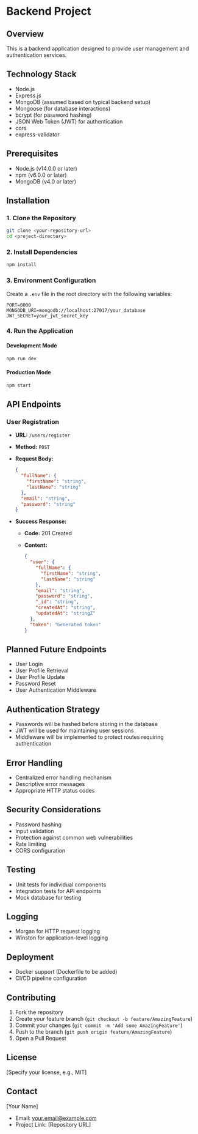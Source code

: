 # Backend Project

## Overview

This is a backend application designed to provide user management and authentication services.

## Technology Stack

- Node.js
- Express.js
- MongoDB (assumed based on typical backend setup)
- Mongoose (for database interactions)
- bcrypt (for password hashing)
- JSON Web Token (JWT) for authentication
- cors
- express-validator

## Prerequisites

- Node.js (v14.0.0 or later)
- npm (v6.0.0 or later)
- MongoDB (v4.0 or later)

## Installation

### 1. Clone the Repository

```bash
git clone <your-repository-url>
cd <project-directory>
```

### 2. Install Dependencies

```bash
npm install
```

### 3. Environment Configuration

Create a `.env` file in the root directory with the following variables:

```
PORT=8000
MONGODB_URI=mongodb://localhost:27017/your_database
JWT_SECRET=your_jwt_secret_key
```

### 4. Run the Application

#### Development Mode

```bash
npm run dev
```

#### Production Mode

```bash
npm start
```

## API Endpoints

### User Registration

- **URL:** `/users/register`
- **Method:** `POST`
- **Request Body:**
  ```json
  {
    "fullName": {
      "firstName": "string",
      "lastName": "string"
    },
    "email": "string",
    "password": "string"
  }
  ```
- **Success Response:**

  - **Code:** 201 Created
  - **Content:**

    ```json
    {
      "user": {
        "fullName": {
          "firstName": "string",
          "lastName": "string"
        },
        "email": "string",
        "password": "string",
        "_id": "string",
        "createdAt": "string",
        "updatedAt": "stringZ"
      },
      "token": "Generated token"
    }
    ```

## Planned Future Endpoints

- User Login
- User Profile Retrieval
- User Profile Update
- Password Reset
- User Authentication Middleware

## Authentication Strategy

- Passwords will be hashed before storing in the database
- JWT will be used for maintaining user sessions
- Middleware will be implemented to protect routes requiring authentication

## Error Handling

- Centralized error handling mechanism
- Descriptive error messages
- Appropriate HTTP status codes

## Security Considerations

- Password hashing
- Input validation
- Protection against common web vulnerabilities
- Rate limiting
- CORS configuration

## Testing

- Unit tests for individual components
- Integration tests for API endpoints
- Mock database for testing

## Logging

- Morgan for HTTP request logging
- Winston for application-level logging

## Deployment

- Docker support (Dockerfile to be added)
- CI/CD pipeline configuration

## Contributing

1. Fork the repository
2. Create your feature branch (`git checkout -b feature/AmazingFeature`)
3. Commit your changes (`git commit -m 'Add some AmazingFeature'`)
4. Push to the branch (`git push origin feature/AmazingFeature`)
5. Open a Pull Request

## License

[Specify your license, e.g., MIT]

## Contact

[Your Name]

- Email: your.email@example.com
- Project Link: [Repository URL]
